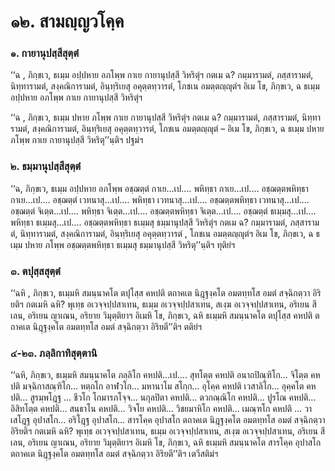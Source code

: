 <h1>๑๒. สามญฺญวโคฺค</h1>
<h3>๑. กายานุปสฺสีสุตฺตํ</h3>
<p> ‘‘ฉ  , ภิกฺขเว, ธเมฺม อปฺปหาย อภโพฺพ กาเย กายานุปสฺสี วิหริตุํฯ กตเม ฉ? กมฺมารามตํ, ภสฺสารามตํ, นิทฺทารามตํ, สงฺคณิการามตํ, อินฺทฺริเยสุ อคุตฺตทฺวารตํ, โภชเน อมตฺตญฺญุตํฯ อิเม โข, ภิกฺขเว, ฉ ธเมฺม อปฺปหาย อภโพฺพ กาเย กายานุปสฺสี วิหริตุํฯ</p>


<p>‘‘ฉ , ภิกฺขเว, ธเมฺม ปหาย ภโพฺพ กาเย กายานุปสฺสี วิหริตุํฯ กตเม ฉ? กมฺมารามตํ, ภสฺสารามตํ, นิทฺทารามตํ, สงฺคณิการามตํ, อินฺทฺริเยสุ อคุตฺตทฺวารตํ, โภชเน อมตฺตญฺญุตํ – อิเม โข, ภิกฺขเว, ฉ ธเมฺม ปหาย ภโพฺพ กาเย กายานุปสฺสี วิหริตุ’’นฺติฯ ปฐมํฯ</p>


<h3>๒. ธมฺมานุปสฺสีสุตฺตํ</h3>
<p> ‘‘ฉ, ภิกฺขเว, ธเมฺม อปฺปหาย อภโพฺพ อชฺฌตฺตํ กาเย…เป.… พหิทฺธา กาเย…เป.… อชฺฌตฺตพหิทฺธา กาเย…เป.… อชฺฌตฺตํ เวทนาสุ…เป.… พหิทฺธา เวทนาสุ…เป.… อชฺฌตฺตพหิทฺธา เวทนาสุ…เป.… อชฺฌตฺตํ จิเตฺต…เป.… พหิทฺธา จิเตฺต…เป.… อชฺฌตฺตพหิทฺธา จิเตฺต…เป.… อชฺฌตฺตํ ธเมฺมสุ…เป.… พหิทฺธา ธเมฺมสุ…เป.… อชฺฌตฺตพหิทฺธา  ธเมฺมสุ ธมฺมานุปสฺสี วิหริตุํฯ กตเม ฉ? กมฺมารามตํ, ภสฺสารามตํ, นิทฺทารามตํ, สงฺคณิการามตํ, อินฺทฺริเยสุ อคุตฺตทฺวารตํ , โภชเน อมตฺตญฺญุตํฯ อิเม โข, ภิกฺขเว, ฉ ธเมฺม ปหาย ภโพฺพ อชฺฌตฺตพหิทฺธา ธเมฺมสุ ธมฺมานุปสฺสี วิหริตุ’’นฺติฯ ทุติยํฯ</p>


<h3>๓. ตปุสฺสสุตฺตํ</h3>
<p> ‘‘ฉหิ , ภิกฺขเว, ธเมฺมหิ สมนฺนาคโต ตปุโสฺส  คหปติ ตถาคเต นิฎฺฐงฺคโต อมตทฺทโส อมตํ สจฺฉิกตฺวา อิริยติฯ กตเมหิ ฉหิ? พุเทฺธ  อเวจฺจปฺปสาเทน, ธเมฺม อเวจฺจปฺปสาเทน, สเงฺฆ อเวจฺจปฺปสาเทน, อริเยน สีเลน, อริเยน ญาเณน, อริยาย วิมุตฺติยาฯ อิเมหิ โข, ภิกฺขเว, ฉหิ ธเมฺมหิ สมนฺนาคโต ตปุโสฺส คหปติ ตถาคเต นิฎฺฐงฺคโต อมตทฺทโส อมตํ สจฺฉิกตฺวา อิริยตี’’ติฯ ตติยํฯ</p>


<h3>๔-๒๓. ภลฺลิกาทิสุตฺตานิ</h3>
<p> ‘‘ฉหิ, ภิกฺขเว, ธเมฺมหิ สมนฺนาคโต ภลฺลิโก คหปติ…เป.… สุทโตฺต คหปติ อนาถปิณฺฑิโก… จิโตฺต คหปติ มจฺฉิกาสณฺฑิโก… หตฺถโก อาฬวโก… มหานาโม สโกฺก… อุโคฺค คหปติ เวสาลิโก… อุคฺคโต คหปติ… สูรมฺพโฎฺฐ  … ชีวโก โกมารภโจฺจ… นกุลปิตา คหปติ… ตวกณฺณิโก คหปติ… ปูรโณ คหปติ… อิสิทโตฺต คหปติ… สนฺธาโน  คหปติ… วิจโย  คหปติ… วิชยมาหิโก  คหปติ… เมณฺฑโก คหปติ … วาเสโฎฺฐ อุปาสโก… อริโฎฺฐ อุปาสโก… สารโคฺค  อุปาสโก ตถาคเต นิฎฺฐงฺคโต อมตทฺทโส อมตํ สจฺฉิกตฺวา อิริยติฯ กตเมหิ ฉหิ? พุเทฺธ อเวจฺจปฺปสาเทน, ธเมฺม อเวจฺจปฺปสาเทน, สเงฺฆ อเวจฺจปฺปสาเทน, อริเยน สีเลน, อริเยน ญาเณน, อริยาย วิมุตฺติยาฯ อิเมหิ โข, ภิกฺขเว, ฉหิ ธเมฺมหิ สมนฺนาคโต สารโคฺค อุปาสโก ตถาคเต นิฎฺฐงฺคโต อมตทฺทโส อมตํ สจฺฉิกตฺวา อิริยตี’’ติฯ เตวีสติมํฯ</p>

</p>





